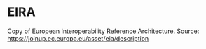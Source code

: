 # EIRA
Copy of European Interoperability Reference Architecture. Source: https://joinup.ec.europa.eu/asset/eia/description
